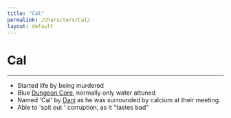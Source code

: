 ```yaml
---
title: "Cal"
permalink: /Characters/Cal/
layout: default
---
```

# Cal
---

- Started life by being murdered 
- Blue [Dungeon Core](../../_Lexicon/DungeonCore.md), normally only water attuned
- Named 'Cal' by [Dani](Dani.md) as he was surrounded by calcium at their meeting.
- Able to 'spit out ' corruption, as it "tastes bad"
